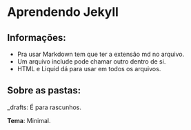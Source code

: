 # Aprendendo Jekyll 

## Informações:

* Pra usar Markdown tem que ter a extensão md no arquivo.
* Um arquivo include pode chamar outro dentro de si.
* HTML e Liquid dá para usar em todos os arquivos.

## Sobre as pastas:

_drafts: É para rascunhos.

**Tema**: Minimal.
